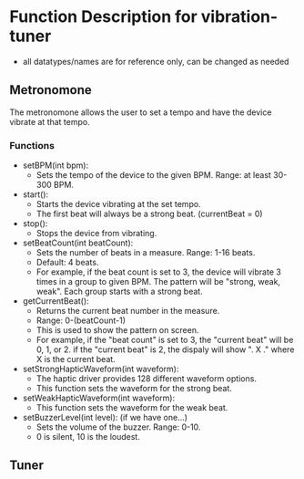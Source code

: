 # Function Description for vibration-tuner
- all datatypes/names are for reference only, can be changed as needed
## Metronomone
The metronomone allows the user to set a tempo and have the device vibrate at that tempo.
### Functions
- setBPM(int bpm): 
    - Sets the tempo of the device to the given BPM. Range: at least 30-300 BPM.
- start(): 
    - Starts the device vibrating at the set tempo.
    - The first beat will always be a strong beat. (currentBeat = 0)
- stop(): 
    - Stops the device from vibrating.
- setBeatCount(int beatCount): 
    - Sets the number of beats in a measure. Range: 1-16 beats.
    - Default: 4 beats.
    - For example, if the beat count is set to 3, the device will vibrate 3 times in a group to given BPM. The pattern will be "strong, weak, weak". Each group starts with a strong beat.
- getCurrentBeat(): 
    - Returns the current beat number in the measure.
    - Range: 0-(beatCount-1)
    - This is used to show the pattern on screen.
    - For example, if the "beat count" is set to 3, the "current beat" will be 0, 1, or 2. if the "current beat" is 2, the dispaly will show ". X ." where X is the current beat.
- setStrongHapticWaveform(int waveform): 
    - The haptic driver provides 128 different waveform options.
    - This function sets the waveform for the strong beat.
- setWeakHapticWaveform(int waveform): 
    - This function sets the waveform for the weak beat.
- setBuzzerLevel(int level): (if we have one...)
    - Sets the volume of the buzzer. Range: 0-10.
    - 0 is silent, 10 is the loudest.

## Tuner
